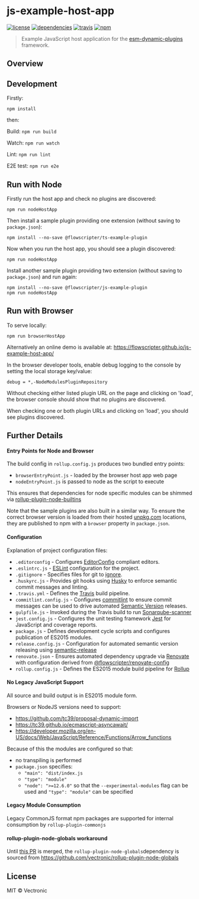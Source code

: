 # js-example-host-app
[![license](https://img.shields.io/github/license/flowscripter/js-example-host-app.svg)](https://github.com/flowscripter/js-example-host-app/blob/master/LICENSE.md)
[![dependencies](https://img.shields.io/david/flowscripter/js-example-host-app.svg)](https://david-dm.org/flowscripter/js-example-host-app)
[![travis](https://api.travis-ci.com/flowscripter/js-example-host-app.svg)](https://travis-ci.com/flowscripter/js-example-host-app)
[![npm](https://img.shields.io/npm/v/@flowscripter/js-example-host-app.svg)](https://www.npmjs.com/package/@flowscripter/js-example-host-app)

> Example JavaScript host application for the [esm-dynamic-plugins](https://github.com/flowscripter/esm-dynamic-plugins) framework.

## Overview

## Development

Firstly: 

```
npm install
```

then:

Build: `npm run build`

Watch: `npm run watch`

Lint: `npm run lint`

E2E test: `npm run e2e`

## Run with Node

Firstly run the host app and check no plugins are discovered:
 
    npm run nodeHostApp

Then install a sample plugin providing one extension (without saving to `package.json`):

    npm install --no-save @flowscripter/ts-example-plugin

Now when you run the host app, you should see a plugin discovered:

    npm run nodeHostApp

Install another sample plugin providing two extension (without saving to `package.json`) and run again:

    npm install --no-save @flowscripter/js-example-plugin
    npm run nodeHostApp

## Run with Browser

To serve locally:

    npm run browserHostApp

Alternatively an online demo is available at: https://flowscripter.github.io/js-example-host-app/

In the browser developer tools, enable debug logging to the console by setting the local storage key/value:

    debug = *,-NodeModulesPluginRepository

Without checking either listed plugin URL on the page and clicking on 'load', the browser console should show that no plugins are discovered.

When checking one or both plugin URLs and clicking on 'load', you should see plugins discovered.
 
## Further Details

#### Entry Points for Node and Browser

The build config in `rollup.config.js` produces two bundled entry points:
 
* `browserEntryPoint.js` - loaded by the browser host app web page
* `nodeEntryPoint.js` is passed to node as the script to execute

This ensures that dependencies for node specific modules can be shimmed via [rollup-plugin-node-builtins](https://github.com/calvinmetcalf/rollup-plugin-node-builtins)  

Note that the sample plugins are also built in a similar way. To ensure the correct browser version is loaded from their
hosted [unpkg.com](https://unpkg.com) locations, they are published to npm with a `browser` property in `package.json`.    

#### Configuration
Explanation of project configuration files:

* `.editorconfig` - Configures [EditorConfig](https://editorconfig.org) compliant editors.
* `.eslintrc.js` - [ESLint](https://eslint.org) configuration for the project.
* `.gitignore` - Specifies files for git to [ignore](https://git-scm.com/docs/gitignore). 
* `.huskyrc.js` - Provides git hooks using [Husky](https://github.com/typicode/husky) to enforce semantic commit messages and linting.   
* `.travis.yml` - Defines the [Travis](https://travis-ci.com) build pipeline.
* `commitlint.config.js` - Configures [commitlint](https://conventional-changelog.github.io/commitlint) to ensure commit messages can be used to drive automated [Semantic Version](https://semver.org) releases.
* `gulpfile.js` - Invoked during the Travis build to run [Sonarqube-scanner](https://github.com/bellingard/sonar-scanner-npm)  
* `jest.config.js` - Configures the unit testing framework [Jest](https://jestjs.io) for JavaScript and coverage reports. 
* `package.js` - Defines development cycle scripts and configures publication of ES2015 modules. 
* `release.config.js` - Configuration for automated semantic version releasing using [semantic-release](https://semantic-release.gitbook.io/semantic-release/)
* `renovate.json` - Ensures automated dependency upgrade via [Renovate](https://renovatebot.com) with configuration derived from [@flowscripter/renovate-config](https://www.npmjs.com/package/@flowscripter/renovate-config)
* `rollup.config.js` - Defines the ES2015 module build pipeline for [Rollup](https://rollupjs.org/guide/en)

#### No Legacy JavaScript Support

All source and build output is in ES2015 module form. 

Browsers or NodeJS versions need to support:

* https://github.com/tc39/proposal-dynamic-import
* https://tc39.github.io/ecmascript-asyncawait/
* https://developer.mozilla.org/en-US/docs/Web/JavaScript/Reference/Functions/Arrow_functions

Because of this the modules are configured so that:
 
* no transpiling is performed
* `package.json` specifies:
    * `"main": "dist/index.js`
    * `"type": "module"`
    * `"node": ">=12.6.0"` so that the `--experimental-modules` flag can be used and `"type": "module"` can be specified

#### Legacy Module Consumption
 
Legacy CommonJS format npm packages are supported for internal consumption by `rollup-plugin-commonjs`

#### rollup-plugin-node-globals workaround

Until [this PR](https://github.com/calvinmetcalf/rollup-plugin-node-globals/pull/15) is merged, the 
`rollup-plugin-node-globals`dependency is sourced from https://github.com/vectronic/rollup-plugin-node-globals 

## License

MIT © Vectronic
